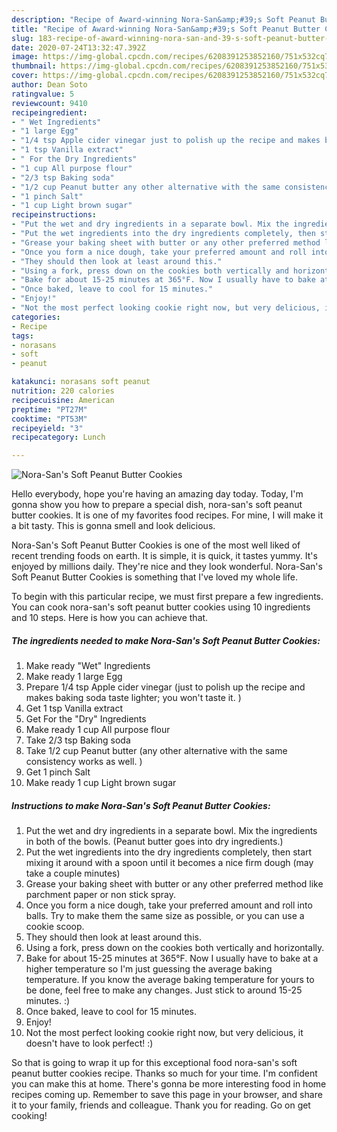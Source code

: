 ```yaml
---
description: "Recipe of Award-winning Nora-San&amp;#39;s Soft Peanut Butter Cookies"
title: "Recipe of Award-winning Nora-San&amp;#39;s Soft Peanut Butter Cookies"
slug: 183-recipe-of-award-winning-nora-san-and-39-s-soft-peanut-butter-cookies
date: 2020-07-24T13:32:47.392Z
image: https://img-global.cpcdn.com/recipes/6208391253852160/751x532cq70/nora-sans-soft-peanut-butter-cookies-recipe-main-photo.jpg
thumbnail: https://img-global.cpcdn.com/recipes/6208391253852160/751x532cq70/nora-sans-soft-peanut-butter-cookies-recipe-main-photo.jpg
cover: https://img-global.cpcdn.com/recipes/6208391253852160/751x532cq70/nora-sans-soft-peanut-butter-cookies-recipe-main-photo.jpg
author: Dean Soto
ratingvalue: 5
reviewcount: 9410
recipeingredient:
- " Wet Ingredients"
- "1 large Egg"
- "1/4 tsp Apple cider vinegar just to polish up the recipe and makes baking soda taste lighter you wont taste it "
- "1 tsp Vanilla extract"
- " For the Dry Ingredients"
- "1 cup All purpose flour"
- "2/3 tsp Baking soda"
- "1/2 cup Peanut butter any other alternative with the same consistency works as well "
- "1 pinch Salt"
- "1 cup Light brown sugar"
recipeinstructions:
- "Put the wet and dry ingredients in a separate bowl. Mix the ingredients in both of the bowls. (Peanut butter goes into dry ingredients.)"
- "Put the wet ingredients into the dry ingredients completely, then start mixing it around with a spoon until it becomes a nice firm dough (may take a couple minutes)"
- "Grease your baking sheet with butter or any other preferred method like parchment paper or non stick spray."
- "Once you form a nice dough, take your preferred amount and roll into balls. Try to make them the same size as possible, or you can use a cookie scoop."
- "They should then look at least around this."
- "Using a fork, press down on the cookies both vertically and horizontally."
- "Bake for about 15-25 minutes at 365°F. Now I usually have to bake at a higher temperature so I&#39;m just guessing the average baking temperature. If you know the average baking temperature for yours to be done, feel free to make any changes. Just stick to around 15-25 minutes. :)"
- "Once baked, leave to cool for 15 minutes."
- "Enjoy!"
- "Not the most perfect looking cookie right now, but very delicious, it doesn&#39;t have to look perfect! :)"
categories:
- Recipe
tags:
- norasans
- soft
- peanut

katakunci: norasans soft peanut 
nutrition: 220 calories
recipecuisine: American
preptime: "PT27M"
cooktime: "PT53M"
recipeyield: "3"
recipecategory: Lunch

---
```



![Nora-San&#39;s Soft Peanut Butter Cookies](https://img-global.cpcdn.com/recipes/6208391253852160/751x532cq70/nora-sans-soft-peanut-butter-cookies-recipe-main-photo.jpg)

Hello everybody, hope you're having an amazing day today. Today, I'm gonna show you how to prepare a special dish, nora-san&#39;s soft peanut butter cookies. It is one of my favorites food recipes. For mine, I will make it a bit tasty. This is gonna smell and look delicious.

Nora-San&#39;s Soft Peanut Butter Cookies is one of the most well liked of recent trending foods on earth. It is simple, it is quick, it tastes yummy. It's enjoyed by millions daily. They're nice and they look wonderful. Nora-San&#39;s Soft Peanut Butter Cookies is something that I've loved my whole life.




To begin with this particular recipe, we must first prepare a few ingredients. You can cook nora-san&#39;s soft peanut butter cookies using 10 ingredients and 10 steps. Here is how you can achieve that.

<!--inarticleads1-->

##### The ingredients needed to make Nora-San&#39;s Soft Peanut Butter Cookies:

1. Make ready  &#34;Wet&#34; Ingredients
1. Make ready 1 large Egg
1. Prepare 1/4 tsp Apple cider vinegar (just to polish up the recipe and makes baking soda taste lighter; you won&#39;t taste it. )
1. Get 1 tsp Vanilla extract
1. Get  For the &#34;Dry&#34; Ingredients
1. Make ready 1 cup All purpose flour
1. Take 2/3 tsp Baking soda
1. Take 1/2 cup Peanut butter (any other alternative with the same consistency works as well. )
1. Get 1 pinch Salt
1. Make ready 1 cup Light brown sugar




<!--inarticleads2-->

##### Instructions to make Nora-San&#39;s Soft Peanut Butter Cookies:

1. Put the wet and dry ingredients in a separate bowl. Mix the ingredients in both of the bowls. (Peanut butter goes into dry ingredients.)
1. Put the wet ingredients into the dry ingredients completely, then start mixing it around with a spoon until it becomes a nice firm dough (may take a couple minutes)
1. Grease your baking sheet with butter or any other preferred method like parchment paper or non stick spray.
1. Once you form a nice dough, take your preferred amount and roll into balls. Try to make them the same size as possible, or you can use a cookie scoop.
1. They should then look at least around this.
1. Using a fork, press down on the cookies both vertically and horizontally.
1. Bake for about 15-25 minutes at 365°F. Now I usually have to bake at a higher temperature so I&#39;m just guessing the average baking temperature. If you know the average baking temperature for yours to be done, feel free to make any changes. Just stick to around 15-25 minutes. :)
1. Once baked, leave to cool for 15 minutes.
1. Enjoy!
1. Not the most perfect looking cookie right now, but very delicious, it doesn&#39;t have to look perfect! :)




So that is going to wrap it up for this exceptional food nora-san&#39;s soft peanut butter cookies recipe. Thanks so much for your time. I'm confident you can make this at home. There's gonna be more interesting food in home recipes coming up. Remember to save this page in your browser, and share it to your family, friends and colleague. Thank you for reading. Go on get cooking!
